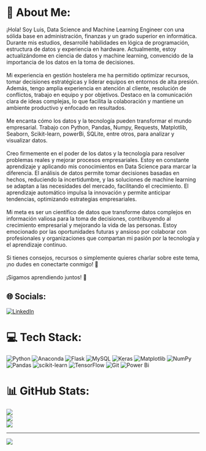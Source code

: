 # 💫 About Me:
¡Hola! Soy Luis, Data Science and Machine Learning Engineer con una sólida base en administración, finanzas y un grado superior en informática. Durante mis estudios, desarrollé habilidades en lógica de programación, estructura de datos y experiencia en hardware. Actualmente, estoy actualizándome en ciencia de datos y machine learning, convencido de la importancia de los datos en la toma de decisiones.<br><br>Mi experiencia en gestión hostelera me ha permitido optimizar recursos, tomar decisiones estratégicas y liderar equipos en entornos de alta presión. Además, tengo amplia experiencia en atención al cliente, resolución de conflictos, trabajo en equipo y por objetivos. Destaco en la comunicación clara de ideas complejas, lo que facilita la colaboración y mantiene un ambiente productivo y enfocado en resultados.<br><br>Me encanta cómo los datos y la tecnología pueden transformar el mundo empresarial. Trabajo con Python, Pandas, Numpy, Requests, Matplotlib, Seaborn, Scikit-learn,  powerBi, SQLite, entre otros, para analizar y visualizar datos. <br><br>Creo firmemente en el poder de los datos y la tecnología para resolver problemas reales y mejorar procesos empresariales. Estoy en constante aprendizaje y aplicando mis conocimientos en Data Science para marcar la diferencia. El análisis de datos permite tomar decisiones basadas en hechos, reduciendo la incertidumbre, y las soluciones de machine learning se adaptan a las necesidades del mercado, facilitando el crecimiento. El aprendizaje automático impulsa la innovación y permite anticipar tendencias, optimizando estrategias empresariales. <br><br>Mi meta es ser un científico de datos que transforme datos complejos en información valiosa para la toma de decisiones, contribuyendo al crecimiento empresarial y mejorando la vida de las personas. Estoy emocionado por las oportunidades futuras y ansioso por colaborar con profesionales y organizaciones que compartan mi pasión por la tecnología y el aprendizaje continuo.<br><br>Si tienes consejos, recursos o simplemente quieres charlar sobre este tema, ¡no dudes en conectarte conmigo! 🤝<br><br>¡Sigamos aprendiendo juntos! 🚀


## 🌐 Socials:
[![LinkedIn](https://img.shields.io/badge/LinkedIn-%230077B5.svg?logo=linkedin&logoColor=white)](https://www.linkedin.com/in/luis-eduardo-garcia-blanco-148662197/) 

# 💻 Tech Stack:
![Python](https://img.shields.io/badge/python-3670A0?style=for-the-badge&logo=python&logoColor=ffdd54) ![Anaconda](https://img.shields.io/badge/Anaconda-%2344A833.svg?style=for-the-badge&logo=anaconda&logoColor=white) ![Flask](https://img.shields.io/badge/flask-%23000.svg?style=for-the-badge&logo=flask&logoColor=white) ![MySQL](https://img.shields.io/badge/mysql-4479A1.svg?style=for-the-badge&logo=mysql&logoColor=white) ![Keras](https://img.shields.io/badge/Keras-%23D00000.svg?style=for-the-badge&logo=Keras&logoColor=white) ![Matplotlib](https://img.shields.io/badge/Matplotlib-%23ffffff.svg?style=for-the-badge&logo=Matplotlib&logoColor=black) ![NumPy](https://img.shields.io/badge/numpy-%23013243.svg?style=for-the-badge&logo=numpy&logoColor=white) ![Pandas](https://img.shields.io/badge/pandas-%23150458.svg?style=for-the-badge&logo=pandas&logoColor=white) ![scikit-learn](https://img.shields.io/badge/scikit--learn-%23F7931E.svg?style=for-the-badge&logo=scikit-learn&logoColor=white) ![TensorFlow](https://img.shields.io/badge/TensorFlow-%23FF6F00.svg?style=for-the-badge&logo=TensorFlow&logoColor=white) ![Git](https://img.shields.io/badge/git-%23F05033.svg?style=for-the-badge&logo=git&logoColor=white) ![Power Bi](https://img.shields.io/badge/power_bi-F2C811?style=for-the-badge&logo=powerbi&logoColor=black)
# 📊 GitHub Stats:
![](https://github-readme-stats.vercel.app/api?username=LuisEduGarcia&theme=shadow_blue&hide_border=false&include_all_commits=true&count_private=true)<br/>
![](https://github-readme-streak-stats.herokuapp.com/?user=LuisEduGarcia&theme=shadow_blue&hide_border=false)<br/>
![](https://github-readme-stats.vercel.app/api/top-langs/?username=LuisEduGarcia&theme=shadow_blue&hide_border=false&include_all_commits=true&count_private=true&layout=compact)

---
[![](https://visitcount.itsvg.in/api?id=LuisEduGarcia&icon=0&color=1)](https://visitcount.itsvg.in)

<!-- Proudly created with GPRM ( https://gprm.itsvg.in ) -->
